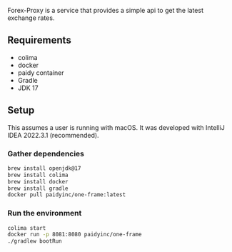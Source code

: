 Forex-Proxy is a service that provides a simple api to get the latest exchange rates.

## Requirements
- colima
- docker
- paidy container
- Gradle
- JDK 17

## Setup
This assumes a user is running with macOS. It was developed with IntelliJ IDEA 2022.3.1 (recommended).

### Gather dependencies
```bash
brew install openjdk@17
brew install colima
brew install docker
brew install gradle
docker pull paidyinc/one-frame:latest
```

### Run the environment
```bash
colima start
docker run -p 8081:8080 paidyinc/one-frame
./gradlew bootRun
```
